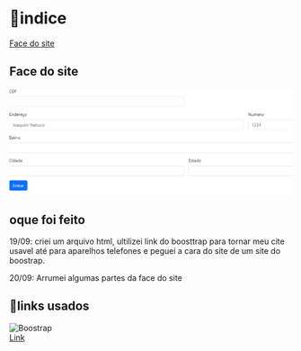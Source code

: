 # 📂indice

[Face do site]()
[]()
[]()

## Face do site
![img](img/Captura%20de%20tela%202023-09-20%20123906.png)

## oque foi feito

19/09: criei um arquivo html, ultilizei link do boosttrap para tornar meu cite usavel até para aparelhos telefones e peguei a cara do site de um site do boostrap.

20/09: Arrumei algumas partes da face do site 

## 🔗links usados

![Boostrap](https://img.shields.io/badge/Bootstrap-563D7C?style=for-the-badge&logo=bootstrap&logoColor=white) <br>
[Link](https://getbootstrap.com/docs/5.0/forms/layout/)

